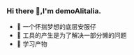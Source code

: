 ### Hi there 👋,I'm demoAlitalia.

- 🔭 一个怀揣梦想的底层安服仔
- 🔭 工具的产生是为了解决一部分懒的问题
- 🔭 学习产物
 
<!--

![](https://github-readme-stats.vercel.app/api?username=demoAlitalia&show_icons=true&theme=transparent)

-->


